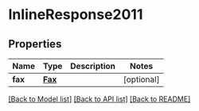 # InlineResponse2011

## Properties
Name | Type | Description | Notes
------------ | ------------- | ------------- | -------------
**fax** | [**Fax**](Fax.md) |  | [optional] 

[[Back to Model list]](../README.md#documentation-for-models) [[Back to API list]](../README.md#documentation-for-api-endpoints) [[Back to README]](../README.md)


